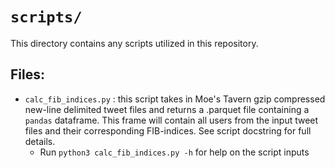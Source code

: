 
# `scripts/`

This directory contains any scripts utilized in this repository.

## Files:
- `calc_fib_indices.py` : this script takes in Moe's Tavern gzip compressed new-line delimited tweet files and returns a .parquet file containing a `pandas` dataframe. This frame will contain all users from the input tweet files and their corresponding FIB-indices. See script docstring for full details.
    - Run `python3 calc_fib_indices.py -h` for help on the script inputs
